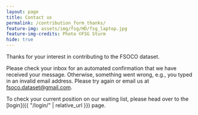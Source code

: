 ```yaml
---
layout: page
title: Contact us
permalink: /contribution_form_thanks/
feature-img: assets/img/fsg/HD/fsg_laptop.jpg
feature-img-credits: Photo ©FSG Sturm
hide: true
---
```


Thanks for your interest in contributing to the FSOCO dataset.

Please check your inbox for an automated confirmation that we have received your message.
Otherwise, something went wrong, e.g., you typed in an invalid email address. Please try again or email us at <fsoco.dataset@gmail.com>.

To check your current position on our waiting list, please head over to the [login]({{ "/login/" | relative_url }}) page.
